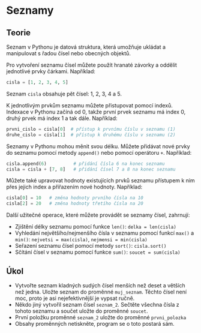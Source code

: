 # Seznamy

## Teorie

Seznam v Pythonu je datová struktura, která umožňuje ukládat a manipulovat s řadou čísel nebo obecných objektů.

Pro vytvoření seznamu čísel můžete použít hranaté závorky a oddělit jednotlivé prvky čárkami. Například:

```python
cisla = [1, 2, 3, 4, 5]
```

Seznam `cisla` obsahuje pět čísel: 1, 2, 3, 4 a 5.

K jednotlivým prvkům seznamu můžete přistupovat pomocí indexů. Indexace v Pythonu začíná od 0, takže první prvek seznamu má index 0, druhý prvek má index 1 a tak dále. Například:

```python
prvni_cislo = cisla[0]  # přístup k prvnímu číslu v seznamu (1)
druhe_cislo = cisla[1]  # přístup k druhému číslu v seznamu (2)
```

Seznamy v Pythonu mohou měnit svou délku. Můžete přidávat nové prvky do seznamu pomocí metody `append()` nebo pomocí operátoru `+`. Například:

```python
cisla.append(6)          # přidání čísla 6 na konec seznamu
cisla = cisla + [7, 8]   # přidání čísel 7 a 8 na konec seznamu
```

Můžete také upravovat hodnoty existujících prvků seznamu přístupem k nim přes jejich index a přiřazením nové hodnoty. Například:

```python
cisla[0] = 10   # změna hodnoty prvního čísla na 10
cisla[2] = 20   # změna hodnoty třetího čísla na 20
```

Další užitečné operace, které můžete provádět se seznamy čísel, zahrnují:

- Zjištění délky seznamu pomocí funkce `len()`: `delka = len(cisla)`
- Vyhledání největšího/nejmenšího čísla v seznamu pomocí funkcí `max()` a `min()`: `nejvetsi = max(cisla)`, `nejmensi = min(cisla)`
- Seřazení seznamu čísel pomocí metody `sort()`: `cisla.sort()`
- Sčítání čísel v seznamu pomocí funkce `sum()`: `soucet = sum(cisla)`

## Úkol

* Vytvořte seznam kladných sudých čísel menších než deset a větších než jedna. Uložte seznam do proměnné `muj_seznam`. Těchto čísel není moc, proto je asi nejefektivnější je vypsat ručně.
* Někdo jiný vytvořil seznam čísel `seznam_2`. Sečtěte všechna čísla z tohoto seznamu a součet uložte do proměnné `soucet`.
* První položku proměnné `seznam_2` uložte do proměnné `prvni_polozka`
* Obsahy proměnných netiskněte, program se o toto postará sám.